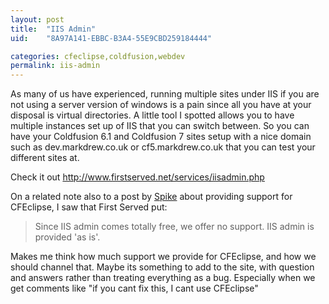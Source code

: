 ```yaml
---
layout: post
title:  "IIS Admin"
uid:	"8A97A141-EBBC-B3A4-55E9CBD259184444"

categories: cfeclipse,coldfusion,webdev
permalink: iis-admin
---
```

As many of us have experienced, running multiple sites under IIS if you are not using a server version of windows is a pain since all you have at your disposal is virtual directories. A little tool I spotted allows you to have multiple instances set up of IIS that you can switch between. So you can have your Coldfusion 6.1 and Coldfusion 7 sites setup with a nice domain such as dev.markdrew.co.uk or cf5.markdrew.co.uk that you can test your different sites at. 

Check it out
<a href="http://www.firstserved.net/services/iisadmin.php">http://www.firstserved.net/services/iisadmin.php</a>

On a related note also to a post by <a href="http://www.spike.org.uk/blog/index.cfm?mode=entry&entry=B8E47B41-D565-E33F-3C6AB9D5F56B8219">Spike</a> about providing support for CFEclipse, I saw that First Served put:
<blockquote>
Since IIS admin comes totally free, we offer no support. IIS admin is provided 'as is'. 
</blockquote>
Makes me think how much support we provide for CFEclipse, and how we should channel that. Maybe its something to add to the site, with question and answers rather than treating everything as a bug. Especially when we get comments like "if you cant fix this, I cant use CFEclipse"